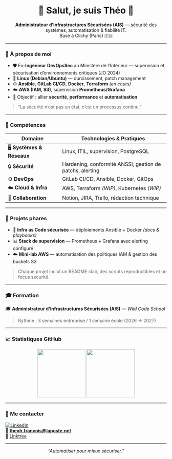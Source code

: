 <h1 align="center">👋 Salut, je suis Théo 🌱</h1>

<p align="center">
  <b>Administrateur d’Infrastructures Sécurisées (AIS)</b> — sécurité des systèmes, automatisation & fiabilité IT.<br/>
  Basé à Clichy (Paris) 🇫🇷
</p>

---

### 💼 À propos de moi

- 🛡️ Ex-**Ingénieur DevOpsSec** au Ministère de l’Intérieur — supervision et sécurisation d’environnements critiques (JO 2024)  
- 🐧 **Linux (Debian/Ubuntu)** — durcissement, patch management  
- ⚙️ **Ansible**, **GitLab CI/CD**, **Docker**, **Terraform** *(en cours)*  
- ☁️ **AWS (IAM, S3)**, supervision **Prometheus/Grafana**  
- 🎯 Objectif : allier **sécurité**, **performance** et **automatisation**

> “La sécurité n’est pas un état, c’est un processus continu.”

---

### 🧠 Compétences

| Domaine | Technologies & Pratiques |
|----------|---------------------------|
| 🖥️ **Systèmes & Réseaux** | Linux, ITIL, supervision, PostgreSQL |
| 🔒 **Sécurité** | Hardening, conformité ANSSI, gestion de patchs, alerting |
| ⚙️ **DevOps** | GitLab CI/CD, Ansible, Docker, GitOps |
| ☁️ **Cloud & Infra** | AWS, Terraform *(WIP)*, Kubernetes *(WIP)* |
| 🧩 **Collaboration** | Notion, JIRA, Trello, rédaction technique |

---

### 🚀 Projets phares

- 🔐 **Infra as Code sécurisée** — déploiements Ansible + Docker *(docs & playbooks)*  
- 📊 **Stack de supervision** — Prometheus + Grafana avec alerting configuré  
- ☁️ **Mini-lab AWS** — automatisation des politiques IAM & gestion des buckets S3  

> Chaque projet inclut un README clair, des scripts reproductibles et un focus sécurité.

---

### 🎓 Formation

🎓 **Administrateur d’Infrastructures Sécurisées (AIS)** — *Wild Code School*  
> Rythme : 3 semaines entreprise / 1 semaine école (2026 → 2027)

---

### 📈 Statistiques GitHub

<p align="center">
  <img src="https://github-readme-stats.vercel.app/api?username=Ccaipp-art&show_icons=true&theme=tokyonight" height="150" />
  <img src="https://github-readme-stats.vercel.app/api/top-langs/?username=Ccaipp-art&layout=compact&theme=tokyonight" height="150" />
</p>

---

### 🤝 Me contacter

[![LinkedIn](https://img.shields.io/badge/LinkedIn-Théo_FRANÇOIS-0A66C2?logo=linkedin&logoColor=white)](https://www.linkedin.com/in/theofrancois/)  
📧 **theoh.francois@laposte.net**  
🔗 [Linktree](https://linktr.ee/tfs_ccaipp?utm_source=qr_code)

---

<p align="center">
  <em>“Automatiser pour mieux sécuriser.”</em>
</p>
